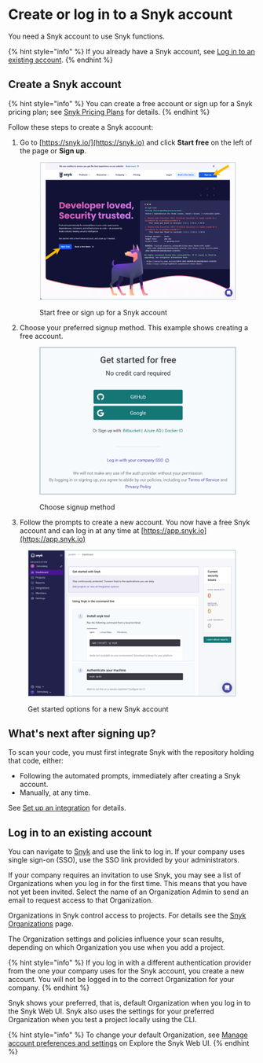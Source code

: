 # Create or log in to a Snyk account

You need a Snyk account to use Snyk functions.

{% hint style="info" %}
If you already have a Snyk account, see [Log in to an existing account](create-or-log-in-to-a-snyk-account.md#log-in-to-an-existing-account).
{% endhint %}

## Create a Snyk account

{% hint style="info" %}
You can create a free account or sign up for a Snyk pricing plan; see [Snyk Pricing Plans](../../implement-snyk/enterprise-implementation-guide/trial-limitations.md) for details.
{% endhint %}

Follow these steps to create a Snyk account:

1.  Go to [https://snyk.io/](https://snyk.io) and click **Start free** on the left of the page or **Sign up**.

    <figure><img src="../../.gitbook/assets/start-free_signup.png" alt="Start free or sign up for a Snyk account"><figcaption><p>Start free or sign up for a Snyk account</p></figcaption></figure>
2.  Choose your preferred signup method. This example shows creating a free account.

    <figure><img src="../../.gitbook/assets/signin_method_10nov2022.png" alt="Choose signup method"><figcaption><p>Choose signup method</p></figcaption></figure>
3. Follow the prompts to create a new account. You now have a free Snyk account and can log in at any time at [https://app.snyk.io](https://app.snyk.io)

<figure><img src="../../.gitbook/assets/new_acct_created-10nov2022.png" alt="Get started options for a new Snyk account"><figcaption><p>Get started options for a new Snyk account</p></figcaption></figure>

## **What's next after signing up?**

To scan your code, you must first integrate Snyk with the repository holding that code, either:

* Following the automated prompts, immediately after creating a Snyk account.
* Manually, at any time.

See [Set up an integration](set-up-an-integration.md) for details.

## Log in to an existing account

You can navigate to [Snyk](https://snyk.io/) and use the link to log in. If your company uses single sign-on (SSO), use the SSO link provided by your administrators.

If your company requires an invitation to use Snyk, you may see a list of Organizations when you log in for the first time. This means that you have not yet been invited. Select the name of an Organization Admin to send an email to request access to that Organization.

Organizations in Snyk control access to projects. For details see the [Snyk Organizations](../../snyk-admin/groups-and-organizations/organizations/) page.

The Organization settings and policies influence your scan results, depending on which Organization you use when you add a project.

{% hint style="info" %}
If you log in with a different authentication provider from the one your company uses for the Snyk account, you create a new account. You will not be logged in to the correct Organization for your company.
{% endhint %}

Snyk shows your preferred, that is, default Organization when you log in to the Snyk Web UI. Snyk also uses the settings for your preferred Organization when you test a project locally using the CLI.

{% hint style="info" %}
To change your default Organization, see [Manage account preferences and settings](../snyk-web-ui.md#manage-account-preferences-and-settings) on Explore the Snyk Web UI.
{% endhint %}
